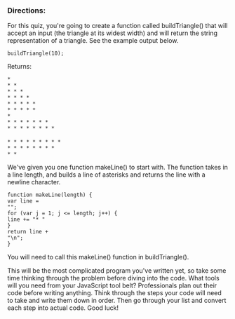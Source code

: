 <h3>Directions:</h3>
For this quiz, you're going to create a function called buildTriangle() that will accept an input (the triangle at its widest width) and will return the string representation of a triangle. See the example output below.

<code>buildTriangle(10);</code>

Returns:

<code>* </code></br>
<code>* * </code></br>
<code>* * * </code></br>
<code>* * * * </code></br>
<code>* * * * * </code></br>
<code>* * * * * * </code></br>
<code>* * * * * * * </code></br>
<code>* * * * * * * * </code></br>
<code>* * * * * * * * * </code></br>
<code>* * * * * * * * * *</code></br>

We've given you one function makeLine() to start with. The function takes in a line length, and builds a line of asterisks and returns the line with a newline character.

<code>function makeLine(length) {</code></br>
  <code>var line = "";</code></br>
  <code>for (var j = 1; j <= length; j++) {</code></br>
    <code>line += "* "</code></br>
  <code>}</code></br>
  <code>return line + "\n";</code></br>
<code>}</code></br>

You will need to call this makeLine() function in buildTriangle().

This will be the most complicated program you've written yet, so take some time thinking through the problem before diving into the code. What tools will you need from your JavaScript tool belt? Professionals plan out their code before writing anything. Think through the steps your code will need to take and write them down in order. Then go through your list and convert each step into actual code. Good luck!
